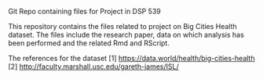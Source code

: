 Git Repo containing files for Project in DSP 539

This repository contains the files related to project on Big Cities Health dataset. The files include the research paper, data on which analysis has been performed and the related Rmd and RScript.

The references for the dataset 
[1] https://data.world/health/big-cities-health
[2] http://faculty.marshall.usc.edu/gareth-james/ISL/
